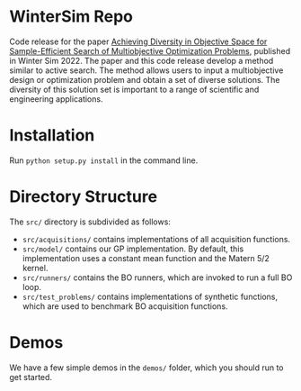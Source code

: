 # WinterSim Repo
Code release for the paper [Achieving Diversity in Objective Space for Sample-Efficient Search of Multiobjective Optimization Problems](https://arxiv.org/abs/2306.13780), published in Winter Sim 2022. 
The paper and this code release develop a method similar to active search. The method allows users to input a multiobjective design or optimization problem and obtain a set of diverse solutions. 
The diversity of this solution set is important to a range of scientific and engineering applications. 

# Installation
Run `python setup.py install` in the command line. 

# Directory Structure
The `src/` directory is subdivided as follows:

* `src/acquisitions/` contains implementations of all acquisition functions. 
* `src/model/` contains our GP implementation. By default, this implementation uses a constant mean function and the Matern 5/2 kernel. 
* `src/runners/` contains the BO runners, which are invoked to run a full BO loop.
* `src/test_problems/` contains implementations of synthetic functions, which are used to benchmark BO acquisition functions. 

# Demos 
We have a few simple demos in the `demos/` folder, which you should run to get started. 

